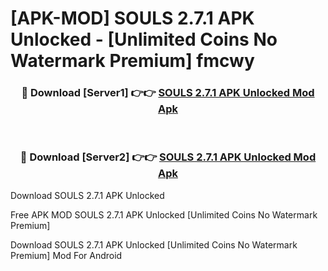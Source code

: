 # [APK-MOD] SOULS 2.7.1 APK Unlocked - [Unlimited Coins No Watermark Premium] fmcwy



<div align="center">
<h3>🔴 Download [Server1] 👉👉 <a href="https://momento.my/?title=SOULS_2.7.1_APK_Unlocked">SOULS 2.7.1 APK Unlocked Mod Apk</a></h3><br>

<h3>🔴 Download [Server2] 👉👉 <a href="https://momento.my/?title=SOULS_2.7.1_APK_Unlocked">SOULS 2.7.1 APK Unlocked Mod Apk</a></h3>
</div>



Download SOULS 2.7.1 APK Unlocked 

Free APK MOD SOULS 2.7.1 APK Unlocked [Unlimited Coins No Watermark Premium]

Download SOULS 2.7.1 APK Unlocked [Unlimited Coins No Watermark Premium] Mod For Android
